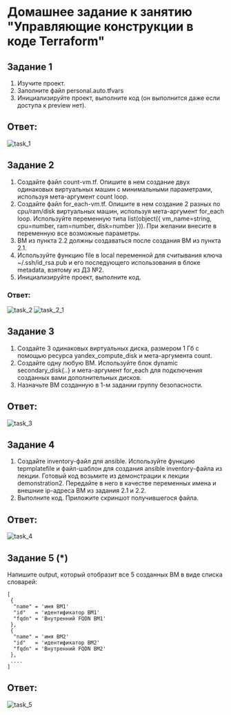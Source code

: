 # Домашнее задание к занятию "Управляющие конструкции в коде Terraform"

## Задание 1
1. Изучите проект.
2. Заполните файл personal.auto.tfvars
3. Инициализируйте проект, выполните код (он выполнится даже если доступа к preview нет).

## Ответ:

![task_1](https://user-images.githubusercontent.com/29104612/234252676-de198c3e-d184-4025-b1ba-a537e2bd547e.png)


## Задание 2
1. Создайте файл count-vm.tf. Опишите в нем создание двух одинаковых виртуальных машин с минимальными параметрами, используя мета-аргумент count loop.
2. Создайте файл for_each-vm.tf. Опишите в нем создание 2 разных по cpu/ram/disk виртуальных машин, используя мета-аргумент for_each loop. Используйте переменную типа list(object({ vm_name=string, cpu=number, ram=number, disk=number })). При желании внесите в переменную все возможные параметры.
3. ВМ из пункта 2.2 должны создаваться после создания ВМ из пункта 2.1.
4. Используйте функцию file в local переменной для считывания ключа ~/.ssh/id_rsa.pub и его последующего использования в блоке metadata, взятому из ДЗ №2.
5. Инициализируйте проект, выполните код.

### Ответ:

![task_2](https://user-images.githubusercontent.com/29104612/234252789-da4d9714-35ca-4964-8d03-acc58aa207d8.png)
![task_2_1](https://user-images.githubusercontent.com/29104612/234252797-0f2f9cff-6586-4b06-b268-04e2c850a81d.png)


## Задание 3
1. Создайте 3 одинаковых виртуальных диска, размером 1 Гб с помощью ресурса yandex_compute_disk и мета-аргумента count.
2. Создайте одну любую ВМ. Используйте блок dynamic secondary_disk{..} и мета-аргумент for_each для подключения созданных вами дополнительных дисков.
3. Назначьте ВМ созданную в 1-м задании группу безопасности.

## Ответ:

![task_3](https://user-images.githubusercontent.com/29104612/234252842-8d67245a-2bb7-48ea-a7f2-6d0daba58504.png)


## Задание 4
1. Создайте inventory-файл для ansible. Используйте функцию tepmplatefile и файл-шаблон для создания ansible inventory-файла из лекции. Готовый код возьмите из демонстрации к лекции demonstration2. Передайте в него в качестве переменных имена и внешние ip-адреса ВМ из задания 2.1 и 2.2.
2. Выполните код. Приложите скриншот получившегося файла.

## Ответ:

![task_4](https://user-images.githubusercontent.com/29104612/234252858-ea8afedc-92c4-47d8-b67d-d3a07b143fee.png)


## Задание 5 (*)
Напишите output, который отобразит все 5 созданных ВМ в виде списка словарей:

    [
     {
      "name" = 'имя ВМ1'
      "id"   = 'идентификатор ВМ1'
      "fqdn" = 'Внутренний FQDN ВМ1'
     },
     {
      "name" = 'имя ВМ2'
      "id"   = 'идентификатор ВМ2'
      "fqdn" = 'Внутренний FQDN ВМ2'
     },
     ....
    ]

## Ответ:

![task_5](https://user-images.githubusercontent.com/29104612/234252920-37f088dc-1252-4873-9d86-16e371ef3524.png)

